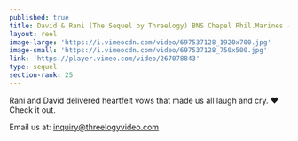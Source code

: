 ```yaml
---
published: true
title: David & Rani (The Sequel by Threelogy) BNS Chapel Phil.Marines - April 2018
layout: reel
image-large: 'https://i.vimeocdn.com/video/697537128_1920x700.jpg'
image-small: 'https://i.vimeocdn.com/video/697537128_750x500.jpg'
link: 'https://player.vimeo.com/video/267078843'
type: sequel
section-rank: 25
---
```

Rani and David delivered heartfelt vows that made us all laugh and cry. ❤️
Check it out.

Email us at: inquiry@threelogyvideo.com
